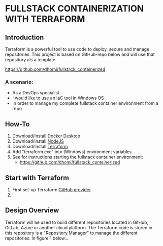 # FULLSTACK CONTAINERIZATION WITH TERRAFORM

## Introduction
Terraform is a powerful tool to use code to deploy, secure and manage repositories. This project is based on GitHub-repo below and will use that repository als a template:

https://github.com/dhomi/fullstack_conteinerized 

### A scenario:
- As a DevOps specialist
- I would like to use an IaC tool in Windows OS
- In order to manage my complete fullstack container environment from a repo

## How-To
1) Download/Install [Docker Desktop](https://docs.docker.com/desktop/) 
2) Download/Install [NodeJS](https://nodejs.org/en/download/package-manager)
3) Download/Install [Terraform](https://developer.hashicorp.com/terraform/install)
4) Add "terraform.exe" into (Windows) environment variables
5) See for instructions starting the fullstack container environment: 
    - https://github.com/dhomi/fullstack_conteinerized 

## Start with Terraform

1) First set-up Terraform [GitHub provider](https://registry.terraform.io/providers/integrations/github/latest/docs)
2) 

## Design Overview

Terraform will be used to build different repositories located in GitHub, GitLab, Azure or another cloud platform. The Terraform code is stored in this repository is a "Repository Manager" to manage the different repositories. In figure 1 below...